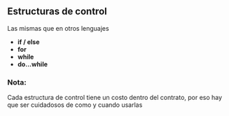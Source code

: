 ## Estructuras de control

Las mismas que en otros lenguajes

- **if / else**
- **for**
- **while**
- **do...while**

### Nota: 
Cada estructura de control tiene un costo dentro del contrato, por eso hay que ser cuidadosos de como y cuando usarlas